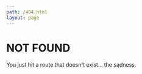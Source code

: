 ```yaml
---
path: /404.html
layout: page
---
```


# NOT FOUND

You just hit a route that doesn't exist... the sadness.
